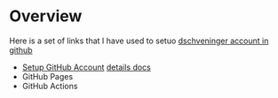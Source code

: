 # Overview

Here is a set of links that I have used to setuo [dschveninger account in github](https://github.com.dschveninger)

- [Setup GitHub Account](https://docs.github.com/en/get-started/signing-up-for-github/signing-up-for-a-new-github-account)
   [details docs](https://docs.github.com/en/get-started/onboarding/getting-started-with-your-github-account)
- GitHub Pages
- GitHub Actions
